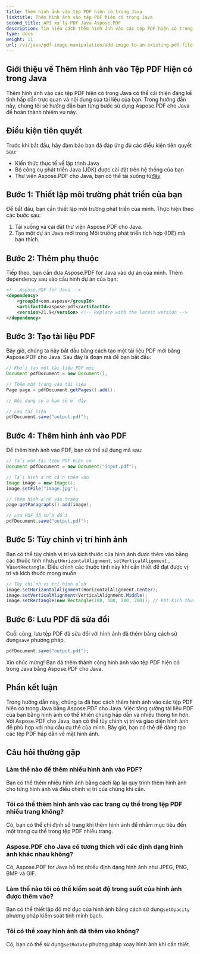 ```yaml
---
title: Thêm hình ảnh vào tệp PDF hiện có trong Java
linktitle: Thêm hình ảnh vào tệp PDF hiện có trong Java
second_title: API xử lý PDF Java Aspose.PDF
description: Tìm hiểu cách thêm hình ảnh vào các tệp PDF hiện có trong Java một cách dễ dàng với Aspose.PDF cho Java. Cải thiện tài liệu PDF của bạn với hướng dẫn từng bước và ví dụ về mã.
type: docs
weight: 11
url: /vi/java/pdf-image-manipulation/add-image-to-an-existing-pdf-file-in-java/
---
```


## Giới thiệu về Thêm Hình ảnh vào Tệp PDF Hiện có trong Java

Thêm hình ảnh vào các tệp PDF hiện có trong Java có thể cải thiện đáng kể tính hấp dẫn trực quan và nội dung của tài liệu của bạn. Trong hướng dẫn này, chúng tôi sẽ hướng dẫn bạn từng bước sử dụng Aspose.PDF cho Java để hoàn thành nhiệm vụ này.

## Điều kiện tiên quyết

Trước khi bắt đầu, hãy đảm bảo bạn đã đáp ứng đủ các điều kiện tiên quyết sau:

- Kiến thức thực tế về lập trình Java
- Bộ công cụ phát triển Java (JDK) được cài đặt trên hệ thống của bạn
-  Thư viện Aspose.PDF cho Java, bạn có thể tải xuống từ[đây](https://releases.aspose.com/pdf/java/)

## Bước 1: Thiết lập môi trường phát triển của bạn

Để bắt đầu, bạn cần thiết lập môi trường phát triển của mình. Thực hiện theo các bước sau:

1. Tải xuống và cài đặt thư viện Aspose.PDF cho Java.
2. Tạo một dự án Java mới trong Môi trường phát triển tích hợp (IDE) mà bạn thích.

## Bước 2: Thêm phụ thuộc

Tiếp theo, bạn cần đưa Aspose.PDF for Java vào dự án của mình. Thêm dependency sau vào cấu hình dự án của bạn:

```xml
<!-- Aspose.PDF for Java -->
<dependency>
    <groupId>com.aspose</groupId>
    <artifactId>aspose-pdf</artifactId>
    <version>21.9</version> <!-- Replace with the latest version -->
</dependency>
```

## Bước 3: Tạo tài liệu PDF

Bây giờ, chúng ta hãy bắt đầu bằng cách tạo một tài liệu PDF mới bằng Aspose.PDF cho Java. Sau đây là đoạn mã để bạn bắt đầu:

```java
// Khởi tạo một tài liệu PDF mới
Document pdfDocument = new Document();

// Thêm một trang vào tài liệu
Page page = pdfDocument.getPages().add();

// Nội dung của bạn sẽ ở đây

// Lưu tài liệu
pdfDocument.save("output.pdf");
```

## Bước 4: Thêm hình ảnh vào PDF

Để thêm hình ảnh vào PDF, bạn có thể sử dụng mã sau:

```java
// Tải một tài liệu PDF hiện có
Document pdfDocument = new Document("input.pdf");

// Tải hình ảnh cần thêm vào
Image image = new Image();
image.setFile("image.jpg");

// Thêm hình ảnh vào trang
page.getParagraphs().add(image);

// Lưu PDF đã sửa đổi
pdfDocument.save("output.pdf");
```

## Bước 5: Tùy chỉnh vị trí hình ảnh

 Bạn có thể tùy chỉnh vị trí và kích thước của hình ảnh được thêm vào bằng các thuộc tính như`setHorizontalAlignment`, `setVerticalAlignment` , Và`setRectangle`. Điều chỉnh các thuộc tính này khi cần thiết để đạt được vị trí và kích thước mong muốn.

```java
// Tùy chỉnh vị trí hình ảnh
image.setHorizontalAlignment(HorizontalAlignment.Center);
image.setVerticalAlignment(VerticalAlignment.Middle);
image.setRectangle(new Rectangle(100, 100, 200, 200)); // Đặt kích thước tùy chỉnh
```

## Bước 6: Lưu PDF đã sửa đổi

 Cuối cùng, lưu tệp PDF đã sửa đổi với hình ảnh đã thêm bằng cách sử dụng`save` phương pháp.

```java
pdfDocument.save("output.pdf");
```

Xin chúc mừng! Bạn đã thêm thành công hình ảnh vào tệp PDF hiện có trong Java bằng Aspose.PDF cho Java.

## Phần kết luận

Trong hướng dẫn này, chúng ta đã học cách thêm hình ảnh vào các tệp PDF hiện có trong Java bằng Aspose.PDF cho Java. Việc tăng cường tài liệu PDF của bạn bằng hình ảnh có thể khiến chúng hấp dẫn và nhiều thông tin hơn. Với Aspose.PDF cho Java, bạn có thể tùy chỉnh vị trí và giao diện hình ảnh để phù hợp với nhu cầu cụ thể của mình. Bây giờ, bạn có thể dễ dàng tạo các tệp PDF hấp dẫn về mặt hình ảnh.

## Câu hỏi thường gặp

### Làm thế nào để thêm nhiều hình ảnh vào PDF?

Bạn có thể thêm nhiều hình ảnh bằng cách lặp lại quy trình thêm hình ảnh cho từng hình ảnh và điều chỉnh vị trí của chúng khi cần.

### Tôi có thể thêm hình ảnh vào các trang cụ thể trong tệp PDF nhiều trang không?

Có, bạn có thể chỉ định số trang khi thêm hình ảnh để nhắm mục tiêu đến một trang cụ thể trong tệp PDF nhiều trang.

### Aspose.PDF cho Java có tương thích với các định dạng hình ảnh khác nhau không?

Có, Aspose.PDF for Java hỗ trợ nhiều định dạng hình ảnh như JPEG, PNG, BMP và GIF.

### Làm thế nào tôi có thể kiểm soát độ trong suốt của hình ảnh được thêm vào?

 Bạn có thể thiết lập độ mờ đục của hình ảnh bằng cách sử dụng`setOpacity` phương pháp kiểm soát tính minh bạch.

### Tôi có thể xoay hình ảnh đã thêm vào không?

 Có, bạn có thể sử dụng`setRotate` phương pháp xoay hình ảnh khi cần thiết.